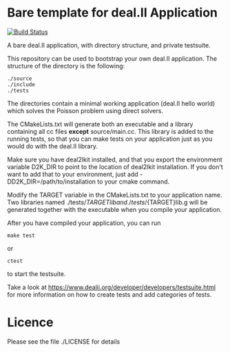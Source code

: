 Bare template for deal.II Application
=====================================

[![Build Status](https://travis-ci.org/luca-heltai/bare-dealii-app.svg)](https://travis-ci.org/luca-heltai/bare-dealii-app)

A bare deal.II application, with directory structure, and private
testsuite.

This repository can be used to bootstrap your own deal.II
application. The structure of the directory is the following:

	./source
	./include
	./tests

The directories contain a minimal working application (deal.II hello
world) which solves the Poisson problem using direct solvers.

The CMakeLists.txt will generate both an executable and a library
containing all cc files **except** source/main.cc. This library is
added to the running tests, so that you can make tests on your
application just as you would do with the deal.II library.

Make sure you have deal2lkit installed, and that you export the 
environment variable D2K_DIR to point to the location of 
deal2lkit installation. If you don't want to add that to your 
environment, just add -DD2K_DIR=/path/to/installation to 
your cmake command.

Modify the TARGET variable in the CMakeLists.txt to your application
name. Two libraries named ./tests/${TARGET}lib and ./tests/${TARGET}lib.g 
will be generated together with the executable when you compile your 
application.

After you have compiled your application, you can run 

	make test

or
	
	ctest 

to start the testsuite.

Take a look at
https://www.dealii.org/developer/developers/testsuite.html for more
information on how to create tests and add categories of tests.

Licence
=======

Please see the file ./LICENSE for details
